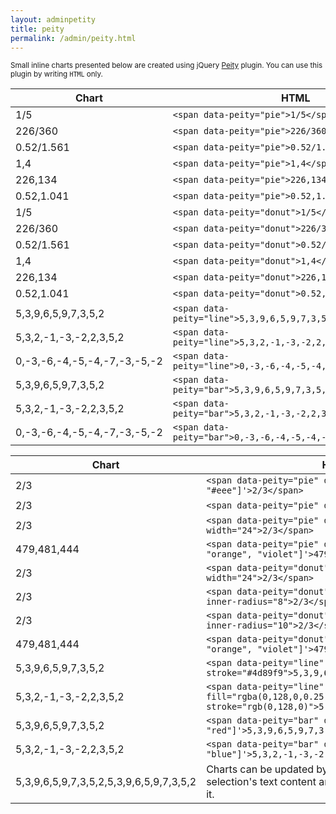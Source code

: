 ```yaml
---
layout: adminpetity
title: peity
permalink: /admin/peity.html
---
```

 <div class="layout-content-body">
          <div class="row gutter-xs">
            <div class="col-xs-12">
              <p><small>Small inline charts presented below are created using jQuery <a href="http://benpickles.github.io/peity" target="_blank">Peity</a> plugin. You can use this plugin by writing <code>HTML</code> only.</small></p>
            </div>
          </div>
          <div class="row gutter-xs">
            <div class="col-xs-12">
              <div class="panel">
                <div class="panel-body">
                  <div class="row gutter-xs">
                    <div class="col-md-6">
                      <div class="table-responsive">
                        <table class="table table-borderless table-middle m-b-0">
                          <thead>
                            <tr class="active">
                              <th class="text-center">Chart</th>
                              <th class="text-left">HTML</th>
                            </tr>
                          </thead>
                          <tbody>
                            <tr>
                              <td class="text-center">
                                <span data-peity="pie" data-fill='["#1c90fb", "#ddd"]'>1/5</span>
                              </td>
                              <td class="text-left"><code>&lt;span data-peity=&quot;pie&quot;&gt;1/5&lt;/span&gt;</code></td>
                            </tr>
                            <tr>
                              <td class="text-center">
                                <span data-peity="pie" data-fill='["#1c90fb", "#ddd"]'>226/360</span>
                              </td>
                              <td class="text-left"><code>&lt;span data-peity=&quot;pie&quot;&gt;226/360&lt;/span&gt;</code></td>
                            </tr>
                            <tr>
                              <td class="text-center">
                                <span data-peity="pie" data-fill='["#1c90fb", "#ddd"]'>0.52/1.561</span>
                              </td>
                              <td class="text-left"><code>&lt;span data-peity=&quot;pie&quot;&gt;0.52/1.561&lt;/span&gt;</code></td>
                            </tr>
                            <tr>
                              <td class="text-center">
                                <span data-peity="pie" data-fill='["#1c90fb", "#ddd"]'>1,4</span>
                              </td>
                              <td class="text-left"><code>&lt;span data-peity=&quot;pie&quot;&gt;1,4&lt;/span&gt;</code></td>
                            </tr>
                            <tr>
                              <td class="text-center">
                                <span data-peity="pie" data-fill='["#1c90fb", "#ddd"]'>226,134</span>
                              </td>
                              <td class="text-left"><code>&lt;span data-peity=&quot;pie&quot;&gt;226,134&lt;/span&gt;</code></td>
                            </tr>
                            <tr>
                              <td class="text-center">
                                <span data-peity="pie" data-fill='["#1c90fb", "#ddd"]'>0.52,1.041</span>
                              </td>
                              <td class="text-left"><code>&lt;span data-peity=&quot;pie&quot;&gt;0.52,1.041&lt;/span&gt;</code></td>
                            </tr>
                            <tr>
                              <td class="text-center">
                                <span data-peity="donut" data-fill='["#1c90fb", "#ddd"]'>1/5</span>
                              </td>
                              <td class="text-left"><code>&lt;span data-peity=&quot;donut&quot;&gt;1/5&lt;/span&gt;</code></td>
                            </tr>
                            <tr>
                              <td class="text-center">
                                <span data-peity="donut" data-fill='["#1c90fb", "#ddd"]'>226/360</span>
                              </td>
                              <td class="text-left"><code>&lt;span data-peity=&quot;donut&quot;&gt;226/360&lt;/span&gt;</code></td>
                            </tr>
                            <tr>
                              <td class="text-center">
                                <span data-peity="donut" data-fill='["#1c90fb", "#ddd"]'>0.52/1.561</span>
                              </td>
                              <td class="text-left"><code>&lt;span data-peity=&quot;donut&quot;&gt;0.52/1.561&lt;/span&gt;</code></td>
                            </tr>
                            <tr>
                              <td class="text-center">
                                <span data-peity="donut" data-fill='["#1c90fb", "#ddd"]'>1,4</span>
                              </td>
                              <td class="text-left"><code>&lt;span data-peity=&quot;donut&quot;&gt;1,4&lt;/span&gt;</code></td>
                            </tr>
                            <tr>
                              <td class="text-center">
                                <span data-peity="donut" data-fill='["#1c90fb", "#ddd"]'>226,134</span>
                              </td>
                              <td class="text-left"><code>&lt;span data-peity=&quot;donut&quot;&gt;226,134&lt;/span&gt;</code></td>
                            </tr>
                            <tr>
                              <td class="text-center">
                                <span data-peity="donut" data-fill='["#1c90fb", "#ddd"]'>0.52,1.041</span>
                              </td>
                              <td class="text-left"><code>&lt;span data-peity=&quot;donut&quot;&gt;0.52,1.041&lt;/span&gt;</code></td>
                            </tr>
                            <tr>
                              <td class="text-center">
                                <span data-peity="line" data-fill="#1c90fb" data-stroke="#1c90fb">5,3,9,6,5,9,7,3,5,2</span>
                              </td>
                              <td class="text-left"><code>&lt;span data-peity=&quot;line&quot;&gt;5,3,9,6,5,9,7,3,5,2&lt;/span&gt;</code></td>
                            </tr>
                            <tr>
                              <td class="text-center">
                                <span data-peity="line" data-fill="#1c90fb" data-stroke="#1c90fb">5,3,2,-1,-3,-2,2,3,5,2</span>
                              </td>
                              <td class="text-left"><code>&lt;span data-peity=&quot;line&quot;&gt;5,3,2,-1,-3,-2,2,3,5,2&lt;/span&gt;</code></td>
                            </tr>
                            <tr>
                              <td class="text-center">
                                <span data-peity="line" data-fill="#1c90fb" data-stroke="#1c90fb">0,-3,-6,-4,-5,-4,-7,-3,-5,-2</span>
                              </td>
                              <td class="text-left"><code>&lt;span data-peity=&quot;line&quot;&gt;0,-3,-6,-4,-5,-4,-7,-3,-5,-2&lt;/span&gt;</code></td>
                            </tr>
                            <tr>
                              <td class="text-center">
                                <span data-peity="bar" data-fill='["#1c90fb"]'>5,3,9,6,5,9,7,3,5,2</span>
                              </td>
                              <td class="text-left"><code>&lt;span data-peity=&quot;bar&quot;&gt;5,3,9,6,5,9,7,3,5,2&lt;/span&gt;</code></td>
                            </tr>
                            <tr>
                              <td class="text-center">
                                <span data-peity="bar" data-fill='["#1c90fb"]'>5,3,2,-1,-3,-2,2,3,5,2</span>
                              </td>
                              <td class="text-left"><code>&lt;span data-peity=&quot;bar&quot;&gt;5,3,2,-1,-3,-2,2,3,5,2&lt;/span&gt;</code></td>
                            </tr>
                            <tr>
                              <td class="text-center">
                                <span data-peity="bar" data-fill='["#1c90fb"]'>0,-3,-6,-4,-5,-4,-7,-3,-5,-2</span>
                              </td>
                              <td class="text-left"><code>&lt;span data-peity=&quot;bar&quot;&gt;0,-3,-6,-4,-5,-4,-7,-3,-5,-2&lt;/span&gt;</code></td>
                            </tr>
                          </tbody>
                        </table>
                      </div>
                    </div>
                    <div class="col-md-6">
                      <div class="table-responsive m-b-0">
                        <table class="table table-borderless table-middle m-b-0">
                          <thead>
                            <tr class="active">
                              <th class="text-center">Chart</th>
                              <th class="text-left">HTML</th>
                            </tr>
                          </thead>
                          <tbody>
                            <tr>
                              <td class="text-center">
                                <span data-peity="pie" data-fill='["green", "#eee"]'>2/3</span>
                              </td>
                              <td class="text-left"><code>&lt;span data-peity="pie" data-fill='[&quot;green&quot;, &quot;#eee&quot;]'&gt;2/3&lt;/span&gt;</code></td>
                            </tr>
                            <tr>
                              <td class="text-center">
                                <span data-peity="pie" data-fill='["orange", "#eee"]' data-radius="12">2/3</span>
                              </td>
                              <td class="text-left"><code>&lt;span data-peity="pie" data-radius="12"&gt;2/3&lt;/span&gt;</code></td>
                            </tr>
                            <tr>
                              <td class="text-center">
                                <span data-peity="pie" data-fill='["violet", "#eee"]' data-height="24" data-width="24">2/3</span>
                              </td>
                              <td class="text-left"><code>&lt;span data-peity=&quot;pie&quot; data-height=&quot;24&quot; data-width=&quot;24&quot;&gt;2/3&lt;/span&gt;</code></td>
                            </tr>
                            <tr>
                              <td class="text-center">
                                <span data-peity="pie" data-fill='["green", "orange", "violet"]' data-height="24" data-width="24">479,481,444</span>
                              </td>
                              <td class="text-left"><code>&lt;span data-peity=&quot;pie&quot; data-fill='[&quot;green&quot;, &quot;orange&quot;, &quot;violet&quot;]'&gt;479,481,444&lt;/span&gt;</code></td>
                            </tr>
                            <tr>
                              <td class="text-center">
                                <span data-peity="donut" data-fill='["green", "#eee"]' data-height="24" data-width="24">2/3</span>
                              </td>
                              <td class="text-left"><code>&lt;span data-peity=&quot;donut&quot; data-height=&quot;24&quot; data-width=&quot;24&quot;&gt;2/3&lt;/span&gt;</code></td>
                            </tr>
                            <tr>
                              <td class="text-center">
                                <span data-peity="donut" data-fill='["orange", "#eee"]' data-radius="12" data-inner-radius="8">2/3</span>
                              </td>
                              <td class="text-left"><code>&lt;span data-peity=&quot;donut&quot; data-radius=&quot;12&quot; data-inner-radius=&quot;8&quot;&gt;2/3&lt;/span&gt;</code></td>
                            </tr>
                            <tr>
                              <td class="text-center">
                                <span data-peity="donut" data-fill='["violet", "#eee"]' data-radius="12" data-inner-radius="10">2/3</span>
                              </td>
                              <td class="text-left"><code>&lt;span data-peity=&quot;donut&quot; data-radius=&quot;12&quot; data-inner-radius=&quot;10&quot;&gt;2/3&lt;/span&gt;</code></td>
                            </tr>
                            <tr>
                              <td class="text-center">
                                <span data-peity="donut" data-fill='["green", "orange", "violet"]' data-height="24" data-width="24">479,481,444</span>
                              </td>
                              <td class="text-left"><code>&lt;span data-peity=&quot;donut&quot; data-fill='[&quot;green&quot;, &quot;orange&quot;, &quot;violet&quot;]'&gt;479,481,444&lt;/span&gt;</code></td>
                            </tr>
                            <tr>
                              <td class="text-center">
                                <span data-peity="line" data-fill="#c6d9fd" data-stroke="#4d89f9">5,3,9,6,5,9,7,3,5,2</span>
                              </td>
                              <td class="text-left"><code>&lt;span data-peity=&quot;line&quot; data-fill=&quot;#c6d9fd&quot; data-stroke=&quot;#4d89f9&quot;&gt;5,3,9,6,5,9,7,3,5,2&lt;/span&gt;</code></td>
                            </tr>
                            <tr>
                              <td class="text-center">
                                <span data-peity="line" data-fill="rgba(0,128,0,0.25)" data-stroke="rgb(0,128,0)">5,3,2,-1,-3,-2,2,3,5,2</span>
                              </td>
                              <td class="text-left"><code>&lt;span data-peity=&quot;line&quot; data-fill=&quot;rgba(0,128,0,0.25)&quot; data-stroke=&quot;rgb(0,128,0)&quot;&gt;5,3,2,-1,-3,-2,2,3,5,2&lt;/span&gt;</code></td>
                            </tr>
                            <tr>
                              <td class="text-center">
                                <span data-peity="bar" data-fill='["green", "red"]'>5,3,9,6,5,9,7,3,5,2</span>
                              </td>
                              <td class="text-left"><code>&lt;span data-peity=&quot;bar&quot; data-fill='[&quot;green&quot;, &quot;red&quot;]'&gt;5,3,9,6,5,9,7,3,5,2&lt;/span&gt;</code></td>
                            </tr>
                            <tr>
                              <td class="text-center">
                                <span data-peity="bar" data-fill='["green", "red", "blue"]'>5,3,2,-1,-3,-2,2,3,5,2</span>
                              </td>
                              <td class="text-left"><code>&lt;span data-peity=&quot;bar&quot; data-fill='[&quot;green&quot;, &quot;red&quot;, &quot;blue&quot;]'&gt;5,3,2,-1,-3,-2,2,3,5,2&lt;/span&gt;</code></td>
                            </tr>
                            <tr>
                              <td class="text-center">
                                <span id="demo-peity-chart">5,3,9,6,5,9,7,3,5,2,5,3,9,6,5,9,7,3,5,2</span>
                              </td>
                              <td class="text-left">Charts can be updated by changing the the jQuery selection's text content and calling <code>change()</code> method on it.</td>
                            </tr>
                          </tbody>
                        </table>
                      </div>
                    </div>
                  </div>
                </div>
              </div>
            </div>
          </div>
        </div>